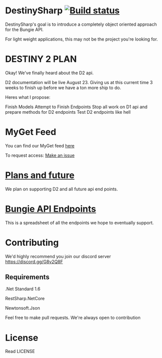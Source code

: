# DestinySharp [![Build status](https://ci.appveyor.com/api/projects/status/w7ig7d6dw8yl7yoq?svg=true)](https://ci.appveyor.com/project/Fires1/destinysharp)
DestinySharp's goal is to introduce a completely object oriented approach for the Bungie API.

For light weight applications, this may not be the project you're looking for.

# DESTINY 2 PLAN

Okay! We've finally heard about the D2 api.

D2 documentation will be live August 23. Giving us at this current time 3 weeks to finish up before we have a ton more ship to do.

Heres what I propose:

Finish Models
Attempt to Finish Endpoints
Stop all work on D1 api and prepare methods for D2 endpoints
Test D2 endpoints like hell

# MyGet Feed 

You can find our MyGet feed [here](https://www.myget.org/feed/destinysharp/package/nuget/DestinySharp)

To request access: [Make an issue](https://github.com/Fires1/DestinySharp/issues/new)

# [Plans and future](https://github.com/Fires1/DestinySharp/projects/1)

We plan on supporting D2 and all future api end points.

# [Bungie API Endpoints](https://docs.google.com/spreadsheets/d/1ZhBoJ6hrHtuPcX1vKiZk--NYeQFRgGCHov3HU3-Z4BI/edit?usp=sharing)

This is a spreadsheet of all the endpoints we hope to eventually support.

# Contributing

We'd highly recommend you join our discord server https://discord.gg/G8v2Q8F

## Requirements

.Net Standard 1.6

RestSharp.NetCore

Newtonsoft.Json

Feel free to make pull requests. We're always open to contribution

# License

Read LICENSE

